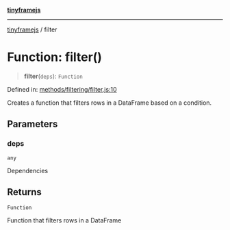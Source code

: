 [**tinyframejs**](../README.md)

***

[tinyframejs](../README.md) / filter

# Function: filter()

> **filter**(`deps`): `Function`

Defined in: [methods/filtering/filter.js:10](https://github.com/AlphaQuantJS/tinyframejs/blob/774ec19a646fb36d00f0c4a06bec916acd1a47d8/src/methods/filtering/filter.js#L10)

Creates a function that filters rows in a DataFrame based on a condition.

## Parameters

### deps

`any`

Dependencies

## Returns

`Function`

Function that filters rows in a DataFrame
